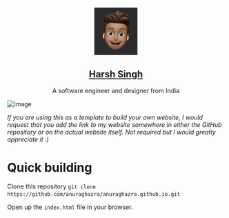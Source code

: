 <p align="center">
  <a href="https://harsh.thedev.id/">
    <img alt="Gatsby" src="./images/memoji.jpg" width="100"/>
    <h2 align="center">Harsh Singh</h2>
  </a>
</p> 
<p align="center">A software engineer and designer from India</p>

![image](https://user-images.githubusercontent.com/69592270/98619525-6997d700-22d1-11eb-85e9-abd8ac841d9e.png)

_If you are using this as a template to build your own website, I would request that you add the link to my website somewhere in either the GitHub repository or on the actual website itself. Not required but I would greatly appreciate it :)_

# Quick building

Clone this repository `git clone https://github.com/anuraghazra/anuraghazra.github.io.git`

Open up the `index.html` file in your browser.
